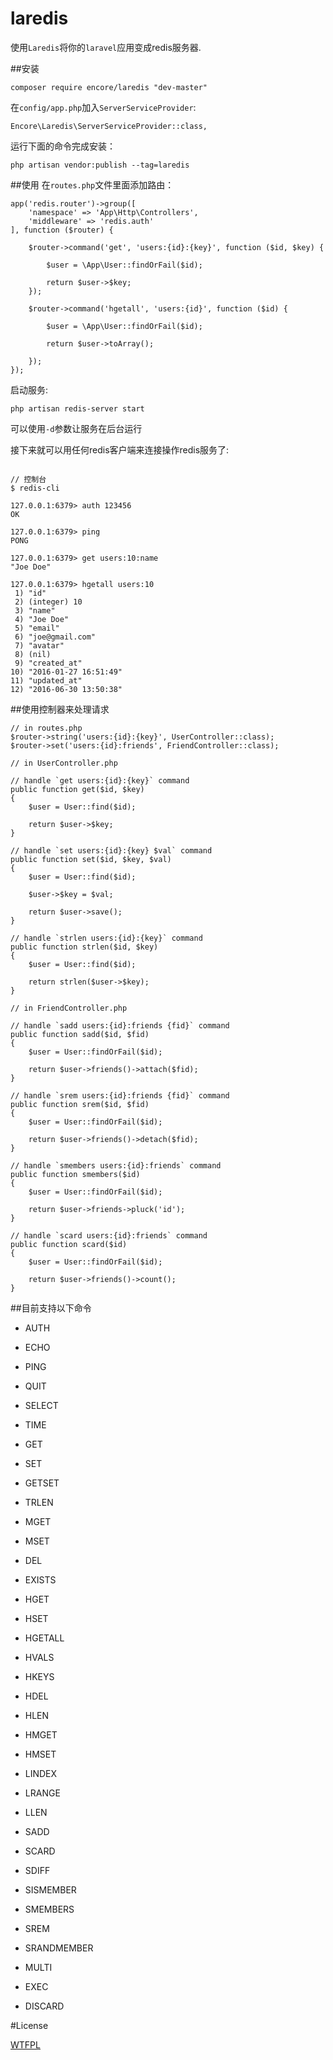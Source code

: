 # laredis

使用`Laredis`将你的`laravel`应用变成redis服务器.


##安装

```
composer require encore/laredis "dev-master"
```

在`config/app.php`加入`ServerServiceProvider`:

```
Encore\Laredis\ServerServiceProvider::class,
```

运行下面的命令完成安装：
```
php artisan vendor:publish --tag=laredis
```

##使用
在`routes.php`文件里面添加路由：
```
app('redis.router')->group([
    'namespace' => 'App\Http\Controllers',
    'middleware' => 'redis.auth'
], function ($router) {

    $router->command('get', 'users:{id}:{key}', function ($id, $key) {

        $user = \App\User::findOrFail($id);

        return $user->$key;
    });

    $router->command('hgetall', 'users:{id}', function ($id) {
    
        $user = \App\User::findOrFail($id);
        
        return $user->toArray();
        
    });
});
```

启动服务:
```
php artisan redis-server start
```

可以使用`-d`参数让服务在后台运行

接下来就可以用任何redis客户端来连接操作redis服务了:

```

// 控制台
$ redis-cli

127.0.0.1:6379> auth 123456
OK

127.0.0.1:6379> ping
PONG

127.0.0.1:6379> get users:10:name
"Joe Doe"

127.0.0.1:6379> hgetall users:10
 1) "id"
 2) (integer) 10
 3) "name"
 4) "Joe Doe"
 5) "email"
 6) "joe@gmail.com"
 7) "avatar"
 8) (nil)
 9) "created_at"
10) "2016-01-27 16:51:49"
11) "updated_at"
12) "2016-06-30 13:50:38"

```

##使用控制器来处理请求


```
// in routes.php
$router->string('users:{id}:{key}', UserController::class);
$router->set('users:{id}:friends', FriendController::class);

// in UserController.php

// handle `get users:{id}:{key}` command
public function get($id, $key)
{
    $user = User::find($id);

    return $user->$key;
}

// handle `set users:{id}:{key} $val` command
public function set($id, $key, $val)
{
    $user = User::find($id);

    $user->$key = $val;

    return $user->save();
}

// handle `strlen users:{id}:{key}` command
public function strlen($id, $key)
{
    $user = User::find($id);

    return strlen($user->$key);
}

// in FriendController.php

// handle `sadd users:{id}:friends {fid}` command
public function sadd($id, $fid)
{
    $user = User::findOrFail($id);

    return $user->friends()->attach($fid);
}

// handle `srem users:{id}:friends {fid}` command
public function srem($id, $fid)
{
    $user = User::findOrFail($id);

    return $user->friends()->detach($fid);
}

// handle `smembers users:{id}:friends` command
public function smembers($id)
{
    $user = User::findOrFail($id);

    return $user->friends->pluck('id');
}

// handle `scard users:{id}:friends` command
public function scard($id)
{
    $user = User::findOrFail($id);

    return $user->friends()->count();
}
```

##目前支持以下命令

+ AUTH
+ ECHO
+ PING
+ QUIT
+ SELECT

+ TIME

+ GET
+ SET
+ GETSET
+ TRLEN
+ MGET
+ MSET

+ DEL
+ EXISTS

+ HGET
+ HSET
+ HGETALL
+ HVALS
+ HKEYS
+ HDEL
+ HLEN
+ HMGET
+ HMSET

+ LINDEX
+ LRANGE
+ LLEN

+ SADD
+ SCARD
+ SDIFF
+ SISMEMBER
+ SMEMBERS
+ SREM
+ SRANDMEMBER

+ MULTI
+ EXEC
+ DISCARD

#License

[WTFPL](http://www.wtfpl.net/)
